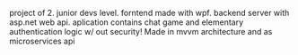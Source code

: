 project of 2. junior devs level.
forntend made with wpf. backend server with asp.net web api.
aplication contains chat game and elementary authentication logic w/ out security!
Made in mvvm architecture and as microservices api
